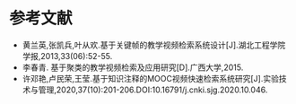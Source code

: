 # 参考文献


* 黄兰英,张凯兵,叶从欢.基于关键帧的教学视频检索系统设计[J].湖北工程学院学报,2013,33(06):52-55.
* 李春青. 基于聚类的教学视频检索及应用研究[D].广西大学,2015.
* 许邓艳,卢民荣,王莹.基于知识注释的MOOC视频快速检索系统研究[J].实验技术与管理,2020,37(10):201-206.DOI:10.16791/j.cnki.sjg.2020.10.046.
